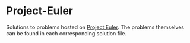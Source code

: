 Project-Euler
=============

Solutions to problems hosted on [Project Euler](http://projecteuler.net).
The problems themselves can be found in each corresponding solution file.
